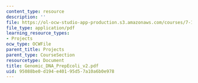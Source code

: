 ```yaml
---
content_type: resource
description: ''
file: https://ol-ocw-studio-app-production.s3.amazonaws.com/courses/7-13-experimental-microbial-genetics-fall-2003/95088be0d194e40195d57a10a6b0e978_Genomic_DNA_PrepEcoli_v2.pdf
file_type: application/pdf
learning_resource_types:
- Projects
ocw_type: OCWFile
parent_title: Projects
parent_type: CourseSection
resourcetype: Document
title: Genomic_DNA_PrepEcoli_v2.pdf
uid: 95088be0-d194-e401-95d5-7a10a6b0e978
---
```

